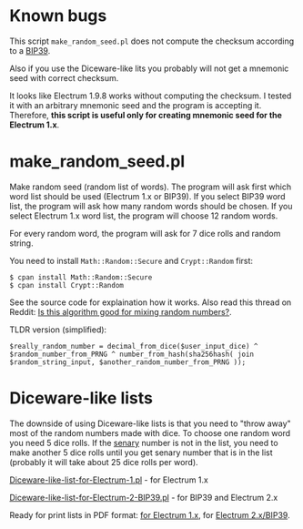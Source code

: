 Known bugs
==========

This script `make_random_seed.pl` does not compute the checksum according to a <a href="https://en.bitcoin.it/wiki/BIP_0039">BIP39</a>.

Also if you use the Diceware-like lits you probably will not get a mnemonic seed with correct checksum.

It looks like Electrum 1.9.8 works without computing the checksum. I tested it with an arbitrary mnemonic seed and the program is accepting it. Therefore, <b>this script is useful only for creating mnemonic seed for the Electrum 1.x</b>.


make_random_seed.pl
===================

Make random seed (random list of words). The program will ask first which word list should be used (Electrum 1.x or BIP39). If you select BIP39 word list, the program will ask how many random words should be chosen. If you select Electrum 1.x word list, the program will choose 12 random words.

For every random word, the program will ask for 7 dice rolls and random string.

You need to install `Math::Random::Secure` and `Crypt::Random` first:

```
$ cpan install Math::Random::Secure 
$ cpan install Crypt::Random
```

See the source code for explaination how it works. Also read this thread on Reddit: <a href="http://www.reddit.com/r/mathematics/comments/2f9286/is_this_algorithm_good_for_mixing_random_numbers/">Is this algorithm good for mixing random numbers?</a>.

TLDR version (simplified):

```
$really_random_number = decimal_from_dice($user_input_dice) ^  $random_number_from_PRNG ^ number_from_hash(sha256hash( join $random_string_input, $another_random_number_from_PRNG ));
```

Diceware-like lists
===================

The downside of using Diceware-like lists is that you need to "throw away" most of the random numbers made with dice. To choose one random word you need 5 dice rolls. If the <a href="http://en.wikipedia.org/wiki/Senary">senary</a> number is not in the list, you need to make another 5 dice rolls until you get senary number that is in the list (probably it will take about 25 dice rolls per word).

<a href="Diceware-like-list-for-Electrum-1.pl">Diceware-like-list-for-Electrum-1.pl</a> - for Electrum 1.x

<a href="Diceware-like-list-for-Electrum-2-BIP39.pl">Diceware-like-list-for-Electrum-2-BIP39.pl</a> - for BIP39 and Electrum 2.x


Ready for print lists in PDF format: <a href="http://www.docdroid.net/i5yd/electrum-1-list.pdf.html">for Electrum 1.x</a>, for <a href="http://www.docdroid.net/i5yc/electrum-2-bip39-list.pdf.html">Electrum 2.x/BIP39</a>.

